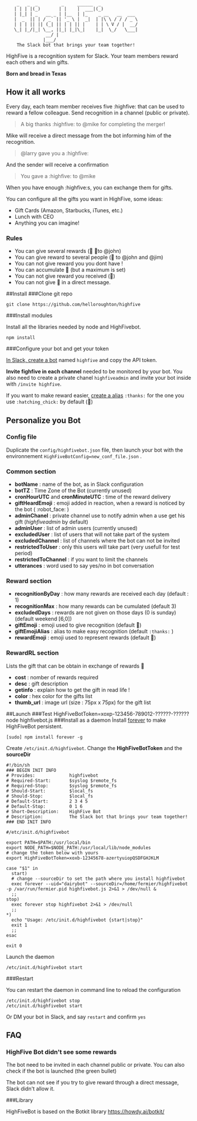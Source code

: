 		_   _  _         _     ______  _              
	   | | | |(_)       | |    |  ___|(_)             
	   | |_| | _   __ _ | |__  | |_    _ __   __  ___ 
       |  _  || | / _` || '_ \ |  _|  | |\ \ / / / _ \
       | | | || || (_| || | | || |    | | \ V / |  __/
       \_| |_/|_| \__, ||_| |_|\_|    |_|  \_/   \___|
                   __/ |                              
                  |___/                               
        The Slack bot that brings your team together!

HighFive is a recognition system for Slack. Your team members reward each others and win gifts.

**Born and bread in Texas**

## How it all works

​Every day, each team member receives five :highfive: that can be used to reward a fellow colleague. Send recognition in a channel (public or private).

> ​A big thanks :highfive: to @mike for completing the merger!

Mike will receive a direct message from the bot informing him of the recognition.

> @larry gave you a :highfive:

And the sender will receive a confirmation

> You gave a :highfive: to @mike

When you have enough :highfive:s, you can exchange them for gifts.

You can configure all the gifts you want in HighFive, some ideas:

- Gift Cards (Amazon, Starbucks, iTunes, etc.)
- Lunch with CEO
- Anything you can imagine!

### Rules

- You can give several rewards (​:hatching_chick:​ ​:hatching_chick:​to @john)
- ​You can give reward to several people (​:hatching_chick:​ to @john and @jim)
- You can not give reward you you dont have !
- ​You can accumulate :hatching_chick: (but a maximum is set)
- You can not give reward you received (:hatched_chick:)
- ​You can not give :hatching_chick: in a direct message.

##Install
###Clone git repo
```
git clone https://github.com/helloroughton/highfive
```
###Install modules

Install all the libraries needed by node and HighFivebot.

```
npm install
```

###Configure your bot and get your token

[In Slack, create a bot](https://slack.com/apps/build/custom-integration) named `highfive` and copy the API token.

**Invite fighfive in each channel** needed to be monitored by your bot. You also need to create a private chanel `highfiveadmin` and invite your bot inside with `/invite highfive`.

If you want to make reward easier, [create a alias](https://slack.com/customize/emoji) `:thanks:` for the one you use `:hatching_chick:` by default (:hatching_chick:)

## Personalize you Bot

### Config file

Duplicate the `config/highfivebot.json` file, then launch your bot with the environnement `HighFiveBotConfig=new_conf_file.json` .

### Common section

- **botName** : name of the bot, as in Slack configuration
- **botTZ** : Time Zone of the Bot (currently unused)
- **cronHourUTC** and **cronMinuteUTC** : time of the reward delivery
- **giftHeardEmoji**  : emoji added in reaction, when a reward is noticed by the bot ( :robot_face: )
- **adminChanel** : private channel use to notify admin when a use get his gift (*highfiveadmin* by default)
- **adminUser** : list of admin users (currently unused)
- **excludedUser** : list of users that will not take part of the system
- **excludedChannel** : list of channels where the bot can not be invited
- **restrictedToUser** : only this users will take part (very usefull for test period)
- **restrictedToChannel** : if you want to limit the channels
- **utterances** : word used to say yes/no in bot conversation


### Reward section

- **recognitionByDay** : how many rewards are received each day (default : 1)
- **recognitionMax** : how many rewards can be cumulated (default 3)
- **excludedDays** : rewards are not given on those days (0 is sunday) (default weekend [6,0])
- **giftEmoji** : emoji used to give recognition (default 🐣)
- **giftEmojiAlias** : alias to make easy recognition (default `:thanks:` )
- **rewardEmoji** : emoji used to represent rewards (default :hatched_chick:)

### RewardRL section

Lists the gift that can be obtain in exchange of rewards :hatched_chick:

- **cost** : nomber of rewards required
- **desc** : gift description
- **getinfo** : explain how to get the gift in read life !
- **color** : hex color for the gifts list
- **thumb_url** : image url (size : 75px x 75px) for the gift list


##Launch
###Test
HighFiveBotToken=xoxp-123456-789012-??????-?????? node highfivebot.js
###Install as a daemon
Ìnstall [forever](https://www.npmjs.com/package/forever) to make HighFiveBot persistent.
```
[sudo] npm install forever -g
```
Create `/etc/init.d/highfivebot`.
Change the **HighFiveBotToken** and the **sourceDir**

```
#!/bin/sh
### BEGIN INIT INFO
# Provides:             highfivebot
# Required-Start:       $syslog $remote_fs
# Required-Stop:        $syslog $remote_fs
# Should-Start:         $local_fs
# Should-Stop:          $local_fs
# Default-Start:        2 3 4 5
# Default-Stop:         0 1 6
# Short-Description:    HighFive Bot
# Description:          The Slack bot that brings your team together!
### END INIT INFO

#/etc/init.d/highfivebot

export PATH=$PATH:/usr/local/bin
export NODE_PATH=$NODE_PATH:/usr/local/lib/node_modules
# change the token below with yours
export HighFiveBotToken=xoxb-12345678-azertyuiopQSDFGHJKLM 

case "$1" in
  start)
  # change --sourceDir to set the path where you install highfivebot
  exec forever --uid="dairybot" --sourceDir=/home/fermier/highfivebot -p /var/run/fermier.pid highfivebot.js 2>&1 > /dev/null &
  ;;
stop)
  exec forever stop highfivebot 2>&1 > /dev/null
  ;;
*)
  echo "Usage: /etc/init.d/highfivebot {start|stop}"
  exit 1
  ;;
esac

exit 0
```

Launch the daemon
```
/etc/init.d/highfivebot start
```


###Restart

You can restart the daemon in command line to reload the configuration
```
/etc/init.d/highfivebot stop
/etc/init.d/highfivebot start
```

Or DM your bot in Slack, and say `restart` and confirm `yes`

## FAQ

### HighFive Bot didn't see some rewards

The bot need to be invited in each channel public or private. You can also check if the bot is launched (the green bullet)

The bot can not see if you try to give reward through a direct message, Slack didn't allow it.

###Library

HighFiveBot is based on the Botkit library https://howdy.ai/botkit/
